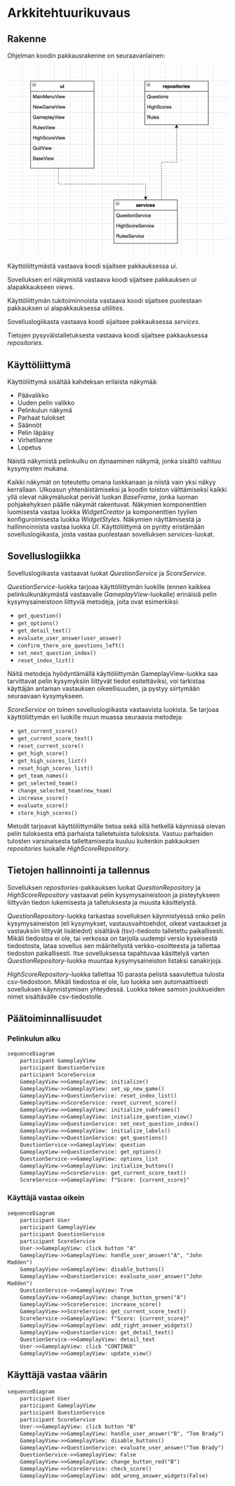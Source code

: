 # Arkkitehtuurikuvaus

## Rakenne

Ohjelman koodin pakkausrakenne on seuraavanlainen:

![Pakkausrakenne](./kuvat/pakkausrakenne.png)

Käyttöliittymästä vastaava koodi sijaitsee pakkauksessa _ui_.

Sovelluksen eri näkymistä vastaava koodi sijaitsee pakkauksen _ui_ alapakkaukseen _views_.

Käyttöliittymän tukitoiminnoista vastaava koodi sijaitsee puolestaan pakkauksen _ui_ alapakkauksessa 
_utilities_.

Sovelluslogiikasta vastaava koodi sijaitsee pakkauksessa _services_.

Tietojen pysyväistalletuksesta vastaava koodi sijaitsee pakkauksessa _repositories_.

## Käyttöliittymä

Käyttöliittymä sisältää kahdeksan erilaista näkymää:

- Päävalikko
- Uuden pelin valikko
- Pelinkulun näkymä
- Parhaat tulokset
- Säännöt
- Pelin läpäisy
- Virhetilanne
- Lopetus

Näistä näkymistä pelinkulku on dynaaminen näkymä, jonka sisältö vaihtuu kysymysten mukana.

Kaikki näkymät on toteutettu omana luokkanaan ja niistä vain yksi näkyy kerrallaan. Ulkoasun 
yhtenäistämiseksi ja koodin toiston välttämiseksi kaikki yllä olevat näkymäluokat perivät
luokan _BaseFrame_, jonka luoman pohjakehyksen päälle näkymät rakentuvat. Näkymien 
komponenttien luomisesta vastaa luokka _WidgetCreator_ ja komponenttien tyylien 
konfiguroimisesta luokka _WidgetStyles_. Näkymien näyttämisestä ja hallinnoinnista vastaa 
luokka _UI_. Käyttöliittymä on pyritty eristämään sovelluslogiikasta, josta vastaa 
puolestaan sovelluksen _services_-luokat.

## Sovelluslogiikka

Sovelluslogiikasta vastaavat luokat _QuestionService_ ja _ScoreService_.

_QuestionService_-luokka tarjoaa käyttöliittymän luokille (ennen kaikkea pelinkulkunäkymästä 
vastaavalle _GameplayView_-luokalle) erinäisiä pelin kysymysaineistoon liittyviä metodeja, 
joita ovat esimerkiksi:

- `get_question()`
- `get_options()`
- `get_detail_text()`
- `evaluate_user_answer(user_answer)`
- `confirm_there_are_questions_left()`
- `set_next_question_index()`
- `reset_index_list()`

Näitä metodeja hyödyntämällä käyttöliittymän GameplayView-luokka saa tarvittavat pelin 
kysymyksiin liittyvät tiedot esitettäviksi, voi tarkistaa käyttäjän antaman vastauksen 
oikeellisuuden, ja pystyy siirtymään seuraavaan kysymykseen.

_ScoreService_ on toinen sovelluslogiikasta vastaavista luokista. Se tarjoaa käyttöliittymän eri 
luokille muun muassa seuraavia metodeja:

- `get_current_score()`
- `get_current_score_text()`
- `reset_current_score()`
- `get_high_score()`
- `get_high_scores_list()`
- `reset_high_scores_list()`
- `get_team_names()`
- `get_selected_team()`
- `change_selected_team(new_team)`
- `increase_score()`
- `evaluate_score()`
- `store_high_scores()`

Metodit tarjoavat käyttöliittymälle tietoa sekä sillä hetkellä käynnissä olevan pelin tuloksesta 
että parhaista talletetuista tuloksista. Vastuu parhaiden tulosten varsinaisesta
tallettamisesta kuuluu kuitenkin pakkauksen _repositories_ luokalle _HighScoreRepository_.

## Tietojen hallinnointi ja tallennus

Sovelluksen _repositories_-pakkauksen luokat _QuestionRepository_ ja _HighScoreRepository_ 
vastaavat pelin kysymysaineistoon ja pisteytykseen liittyvän tiedon lukemisesta ja 
talletuksesta ja muusta käsittelystä.

_QuestionRepository_-luokka tarkastaa sovelluksen käynnistyessä onko pelin kysymysaineiston 
(eli kysymykset, vastausvaihtoehdot, oikeat vastaukset ja vastauksiin liittyvät lisätiedot) 
sisältävä (tsv)-tiedosto talletettu paikallisesti. Mikäli tiedostoa ei ole, tai verkossa on 
tarjolla uudempi versio kyseisestä tiedostosta, lataa sovellus sen määritellystä 
verkko-osoitteesta ja tallettaa tiedoston paikallisesti. Itse sovelluksessa tapahtuvaa 
käsittelyä varten _QuestionRepository_-luokka muuntaa kysymysaineiston listaksi sanakirjoja.

_HighScoreRepository_-luokka tallettaa 10 parasta pelistä saavutettua tulosta 
csv-tiedostoon. Mikäli tiedostoa ei ole, luo luokka sen automaattisesti sovelluksen 
käynnistymisen yhteydessä. Luokka tekee samoin joukkueiden nimet sisältävälle 
csv-tiedostolle.

## Päätoiminnallisuudet

### Pelinkulun alku

```mermaid
sequenceDiagram
    participant GameplayView
    participant QuestionService
    participant ScoreService
    GameplayView->>GameplayView: initialize()
    GameplayView->>GameplayView: set_up_new_game()
    GameplayView->>QuestionService: reset_index_list()
    GameplayView->>ScoreService: reset_current_score()
    GameplayView->>GameplayView: initialize_subframes()
    GameplayView->>GameplayView: initialize_question_view()
    GameplayView->>QuestionService: set_next_question_index()
    GameplayView->>GameplayView: initialize_labels()
    GameplayView->>QuestionService: get_questions()
    QuestionService->>GameplayView: question
    GameplayView->>QuestionService: get_options()
    QuestionService->>GameplayView: options_list
    GameplayView->>GameplayView: initialize_buttons()
    GameplayView->>ScoreService: get_current_score_text()
    ScoreService->>GameplayView: f"Score: {current_score}"
```

### Käyttäjä vastaa oikein

```mermaid
sequenceDiagram
    participant User
    participant GameplayView
    participant QuestionService
    participant ScoreService
    User->>GameplayView: click button "A"
    GameplayView->>GameplayView: handle_user_answer("A", "John Madden")
    GameplayView->>GameplayView: disable_buttons()
    GameplayView->>QuestionService: evaluate_user_answer("John Madden")
    QuestionService->>GameplayView: True
    GameplayView->>GameplayView: change_button_green("A")
    GameplayView->>ScoreService: increase_score()
    GameplayView->>ScoreService: get_current_score_text()
    ScoreService->>GameplayView: f"Score: {current_score}"
    GameplayView->>GameplayView: add_right_answer_widgets()
    GameplayView->>QuestionService: get_detail_text()
    QuestionService->>GameplayView: detail_text
    User->>GameplayView: click "CONTINUE"
    GameplayView->>GameplayView: update_view()

```

## Käyttäjä vastaa väärin

```mermaid
sequenceDiagram
    participant User
    participant GameplayView
    participant QuestionService
    participant ScoreService
    User->>GameplayView: click button "B"
    GameplayView->>GameplayView: handle_user_answer("B", "Tom Brady")
    GameplayView->>GameplayView: disable_buttons()
    GameplayView->>QuestionService: evaluate_user_answer("Tom Brady")
    QuestionService->>GameplayView: False
    GameplayView->>GameplayView: change_button_red("B")
    GameplayView->>ScoreService: check_score()
    GameplayView->>GameplayView: add_wrong_answer_widgets(False)
```
